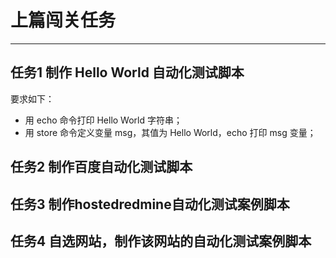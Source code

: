 # 上篇闯关任务

---
## 任务1 制作 Hello World 自动化测试脚本

要求如下：
- 用 echo 命令打印 Hello World 字符串；
- 用 store 命令定义变量 msg，其值为 Hello World，echo 打印 msg 变量；

## 任务2 制作百度自动化测试脚本
## 任务3 制作hostedredmine自动化测试案例脚本
## 任务4 自选网站，制作该网站的自动化测试案例脚本
